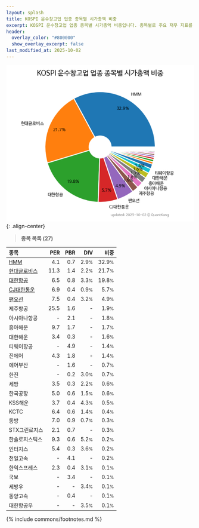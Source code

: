 ```yaml
---
layout: splash
title: KOSPI 운수창고업 업종 종목별 시가총액 비중
excerpt: KOSPI 운수창고업 업종 종목별 시가총액 비중입니다. 종목별로 주요 재무 지표를 함께 표시합니다.
header:
  overlay_color: "#800000"
  show_overlay_excerpt: false
last_modified_at: 2025-10-02
---
```



![KOSPI 운수창고업 업종 종목별 시가총액 비중](/stats/sector/images/kospi_업종_운수창고업_종목.png){: .align-center}


> **종목 목록 (27)**<a id="list"></a>

| **종목** | **PER** | **PBR** | **DIV** | **비중** |
| :------- | ------: | ------: | ------: | -------: |
| [HMM](/011200/) | 4.1 | 0.7 | 2.9<small>%</small> | 32.9<small>%</small> |
| [현대글로비스](/086280/) | 11.3 | 1.4 | 2.2<small>%</small> | 21.7<small>%</small> |
| [대한항공](/003490/) | 6.5 | 0.8 | 3.3<small>%</small> | 19.8<small>%</small> |
| [CJ대한통운](/000120/) | 6.9 | 0.4 | 0.9<small>%</small> | 5.7<small>%</small> |
| [팬오션](/028670/) | 7.5 | 0.4 | 3.2<small>%</small> | 4.9<small>%</small> |
| 제주항공 | 25.5 | 1.6 | - | 1.9<small>%</small> |
| 아시아나항공 | - | 2.1 | - | 1.8<small>%</small> |
| 흥아해운 | 9.7 | 1.7 | - | 1.7<small>%</small> |
| 대한해운 | 3.4 | 0.3 | - | 1.6<small>%</small> |
| 티웨이항공 | - | 4.9 | - | 1.4<small>%</small> |
| 진에어 | 4.3 | 1.8 | - | 1.4<small>%</small> |
| 에어부산 | - | 1.6 | - | 0.7<small>%</small> |
| 한진 | - | 0.2 | 3.0<small>%</small> | 0.7<small>%</small> |
| 세방 | 3.5 | 0.3 | 2.2<small>%</small> | 0.6<small>%</small> |
| 한국공항 | 5.0 | 0.6 | 1.5<small>%</small> | 0.6<small>%</small> |
| KSS해운 | 3.7 | 0.4 | 4.3<small>%</small> | 0.5<small>%</small> |
| KCTC | 6.4 | 0.6 | 1.4<small>%</small> | 0.4<small>%</small> |
| 동방 | 7.0 | 0.9 | 0.7<small>%</small> | 0.3<small>%</small> |
| STX그린로지스 | 2.1 | 0.7 | - | 0.3<small>%</small> |
| 한솔로지스틱스 | 9.3 | 0.6 | 5.2<small>%</small> | 0.2<small>%</small> |
| 인터지스 | 5.4 | 0.3 | 3.6<small>%</small> | 0.2<small>%</small> |
| 천일고속 | - | 4.1 | - | 0.2<small>%</small> |
| 한익스프레스 | 2.3 | 0.4 | 3.1<small>%</small> | 0.1<small>%</small> |
| 국보 | - | 3.4 | - | 0.1<small>%</small> |
| 세방우 | - | - | 3.4<small>%</small> | 0.1<small>%</small> |
| 동양고속 | - | 0.4 | - | 0.1<small>%</small> |
| 대한항공우 | - | - | 3.5<small>%</small> | 0.1<small>%</small> |

{% include commons/footnotes.md %}